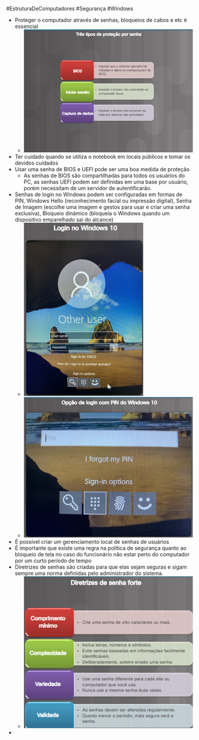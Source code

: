 #EstruturaDeComputadores #Segurança #Windows 


- Proteger o computador através de senhas, bloqueios de cabos e etc é essencial
	- ![](../img/Pasted%20image%2020240329191552.png)
- Ter cuidado quando se utiliza o notebook em locais públicos e tomar os devidos cuidados
- Usar uma senha de BIOS e UEFI pode ser uma boa medida de proteção
	- As senhas de BIOS são compartilhadas para todos os usuários do PC, as senhas UEFI podem ser definidas em uma base por usuário, porém necessitam de um servidor de autentificarão.
- Senhas de login no Windows podem ser configuradas em formas de PIN, Windows Hello (reconhecimento facial ou impressão digital), Senha de Imagem (escolhe uma imagem e gestos para usar e criar uma senha exclusiva), Bloqueio dinâmico (bloqueia o Windows quando um dispositivo emparelhado sai do alcance)
	- ![](../img/Pasted%20image%2020240329192118.png)
	- ![](../img/Pasted%20image%2020240329192126.png)
- É possível criar um gerenciamento local de senhas de usuários
- É importante que existe uma regra na política de segurança quanto ao bloqueio de tela no caso do funcionário não estar perto do computador por um curto período de tempo
- Diretrizes de senhas são criadas para que elas sejam seguras e sigam sempre uma norma definidas pelo administrador do sistema.
	- ![](../img/Pasted%20image%2020240329192453.png)
- 